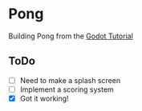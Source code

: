 # Pong
Building Pong from the [Godot Tutorial](http://docs.godotengine.org/en/stable/learning/step_by_step/simple_2d_game.html "Godot 2D Tut")

## ToDo

- [ ] Need to make a splash screen 
- [ ] Implement a scoring system 
- [x] Got it working! 